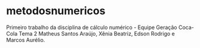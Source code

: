 # metodosnumericos
Primeiro trabalho da disciplina de cálculo numérico - Equipe Geração Coca-Cola 
Tema 2
Matheus Santos Araújo, Xênia Beatriz, Edson Rodrigo e Marcos Aurélio.
